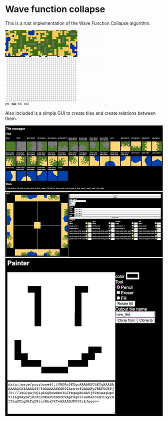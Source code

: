 # Wave function collapse

This is a rust implementation of the Wave Function Collapse algorithm.

![Image of Algorithm](docs/preview.gif "Algorithm in action")

Also included is a simple GUI to create tiles and create relations between them.

![Image of GUI](docs/tiles.jpg "Tile list")
![Image of GUI](docs/relations.jpg "Tile relations")
![Image of GUI](docs/painter.jpg "Simple tile painter")
